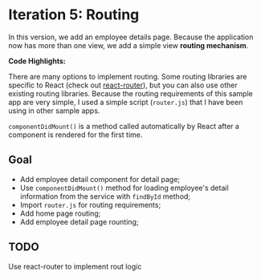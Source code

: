 # Iteration 5: Routing

In this version, we add an employee details page. Because the application now has more than one view, we add a simple view **routing mechanism**.

**Code Highlights:**

There are many options to implement routing. Some routing libraries are specific to React (check out [react-router](https://github.com/reactjs/react-router)), but you can also use other existing routing libraries. Because the routing requirements of this sample app are very simple, I used a simple script (`router.js`) that I have been using in other sample apps.

`componentDidMount()` is a method called automatically by React after a component is rendered for the first time.

## Goal
* Add employee detail component for detail page;
* Use `componentDidMount()` method for loading employee's detail information from the service with `findById` method;
* Import `router.js` for routing requirements;
* Add home page routing;
* Add employee detail page rounting;


## TODO
Use react-router to implement rout logic